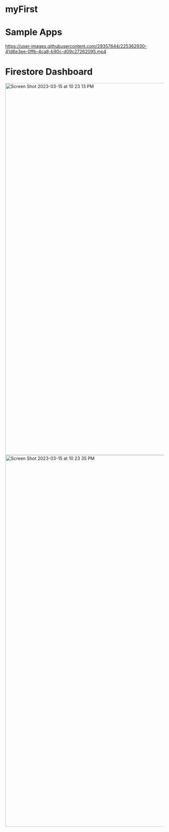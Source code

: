 # myFirst


<H1>Sample Apps</H1>


https://user-images.githubusercontent.com/29357644/225362930-41d6e3ee-0ffb-4ca8-b90c-d09c27262095.mp4




<H1>Firestore Dashboard</H1>
<img width="1184" alt="Screen Shot 2023-03-15 at 10 23 13 PM" src="https://user-images.githubusercontent.com/29357644/225361456-767fc67e-7cf4-4da6-a644-65df33527db0.png">
<br>
<img width="1183" alt="Screen Shot 2023-03-15 at 10 23 35 PM" src="https://user-images.githubusercontent.com/29357644/225361485-be9c3395-1b83-4cc6-b72c-3dd2126b9e94.png">
